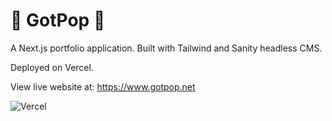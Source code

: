 # 🍭 GotPop 🍭 

A Next.js portfolio application. Built with Tailwind and Sanity headless CMS.

 Deployed on Vercel.

 View live website at: https://www.gotpop.net

 ![Vercel](https://therealsujitk-vercel-badge.vercel.app/?app={gotpop-teamgotpop})
